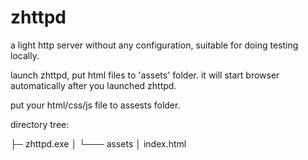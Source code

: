 # zhttpd
a light http server without any configuration, suitable for doing testing locally.

launch zhttpd, put html files to 'assets' folder.
it will start browser automatically after you launched zhttpd.

put your html/css/js file to assests folder.

directory tree:

├─   zhttpd.exe
│
└─── assets
       │   index.html
